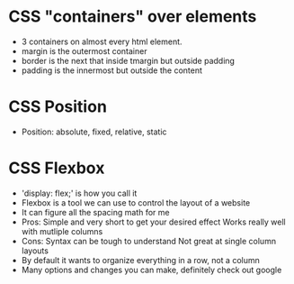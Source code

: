 # CSS "containers" over elements
- 3 containers on almost every html element.
- margin is the outermost container
- border is the next that inside tmargin but outside padding
- padding is the innermost but outside the content

# CSS Position
- Position: absolute, fixed, relative, static

# CSS Flexbox
- 'display: flex;' is how you call it
- Flexbox is a tool we can use to control the layout of a website
- It can figure all the spacing math for me
- Pros: Simple and very short to get your desired effect
        Works really well with mutliple columns
- Cons: Syntax can be tough to understand
        Not great at single column layouts
- By default it wants to organize everything in a row, not a column
- Many options and changes you can make, definitely check out google
